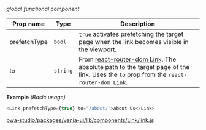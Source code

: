 *global* *functional component*

| Prop name | Type | Description |
| --- | --- | --- |
| prefetchType | `bool` | `true` activates prefetching the target page when the link becomes visible in the viewport. |
| to | `string` | From [react-router-dom Link](https://knowbody.github.io/react-router-docs/api/Link.html). The absolute path to the target page of the link. Uses the `to` prop from the `react-router-dom Link`. |

**Example** *(Basic usage)*  
```js
<Link prefetchType={true} to="/about/">About Us</Link>
```


[pwa-studio/packages/venia-ui/lib/components/Link/link.js](https://github.com/magento/pwa-studio/blob/develop/packages/venia-ui/lib/components/Link/link.js)